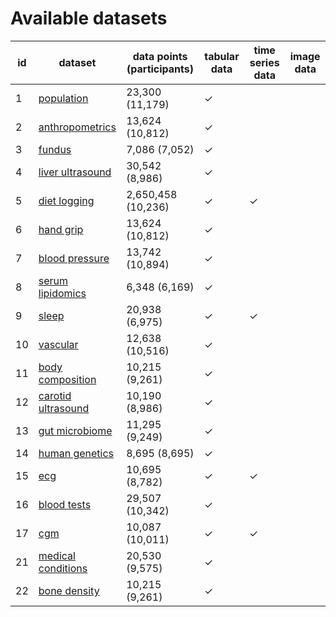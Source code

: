 # Available datasets

|   id | dataset                                                   | data points (participants)   | tabular data   | time series data   | image data   |
|------|-----------------------------------------------------------|------------------------------|----------------|--------------------|--------------|
|    1 | [population](datasets/1-population.html)                  | 23,300 (11,179)              | ✓              |                    |              |
|    2 | [anthropometrics](datasets/2-anthropometrics.html)        | 13,624 (10,812)              | ✓              |                    |              |
|    3 | [fundus](datasets/3-fundus.html)                          | 7,086 (7,052)                | ✓              |                    |              |
|    4 | [liver ultrasound](datasets/4-liver_ultrasound.html)      | 30,542 (8,986)               | ✓              |                    |              |
|    5 | [diet logging](datasets/5-diet_logging.html)              | 2,650,458 (10,236)           | ✓              | ✓                  |              |
|    6 | [hand grip](datasets/6-hand_grip.html)                    | 13,624 (10,812)              | ✓              |                    |              |
|    7 | [blood pressure](datasets/7-blood_pressure.html)          | 13,742 (10,894)              | ✓              |                    |              |
|    8 | [serum lipidomics](datasets/8-serum_lipidomics.html)      | 6,348 (6,169)                | ✓              |                    |              |
|    9 | [sleep](datasets/9-sleep.html)                            | 20,938 (6,975)               | ✓              | ✓                  |              |
|   10 | [vascular](datasets/10-vascular.html)                     | 12,638 (10,516)              | ✓              |                    |              |
|   11 | [body composition](datasets/11-body_composition.html)     | 10,215 (9,261)               | ✓              |                    |              |
|   12 | [carotid ultrasound](datasets/12-carotid_ultrasound.html) | 10,190 (8,986)               | ✓              |                    |              |
|   13 | [gut microbiome](datasets/13-gut_microbiome.html)         | 11,295 (9,249)               | ✓              |                    |              |
|   14 | [human genetics](datasets/14-human_genetics.html)         | 8,695 (8,695)                | ✓              |                    |              |
|   15 | [ecg](datasets/15-ecg.html)                               | 10,695 (8,782)               | ✓              | ✓                  |              |
|   16 | [blood tests](datasets/16-blood_tests.html)               | 29,507 (10,342)              | ✓              |                    |              |
|   17 | [cgm](datasets/17-cgm.html)                               | 10,087 (10,011)              | ✓              | ✓                  |              |
|   21 | [medical conditions](datasets/21-medical_conditions.html) | 20,530 (9,575)               | ✓              |                    |              |
|   22 | [bone density](datasets/22-bone_density.html)             | 10,215 (9,261)               | ✓              |                    |              |